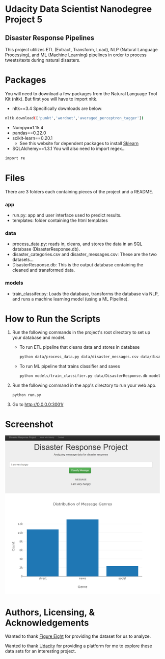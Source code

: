 
# Udacity Data Scientist Nanodegree Project 5

## Disaster Response Pipelines

This project utilizes ETL (Extract, Transform, Load), NLP (Natural Language Processing), and ML (Machine Learning) pipelines in order to process tweets/texts during natural disasters.

# Packages

You will need to download a few packages from the Natural Language Tool Kit (nltk). But first you will have to import nltk.
* nltk==3.4
Specifically downloads are below:

```bash
nltk.download(['punkt','wordnet','averaged_perceptron_tagger'])
```
* Numpy==1.15.4
* pandas==0.22.0
* scikit-learn==0.20.1
    * See this website for dependent packages to install [Sklearn](https://github.com/scikit-learn/scikit-learn/blob/master/README.rst#user-installation)
* SQLAlchemy==1.3.1
You will also need to import regex...
```bash
import re
```

# Files

There are 3 folders each containing pieces of the project and a README.

### app

- run.py: app and user interface used to predict results.
- templates: folder containing the html templates

### data

- process_data.py: reads in, cleans, and stores the data in an SQL database (DisasterResponse.db).
- disaster_categories.csv and disaster_messages.csv: These are the two datasets...
- DisasterResponse.db: This is the output database containing the cleaned and transformed data.

### models

- train_classifer.py: Loads the database, transforms the database via NLP, and runs a machine learning model (using a ML Pipeline).

# How to Run the Scripts

1. Run the following commands in the project's root directory to set up your database and model.

    - To run ETL pipeline that cleans data and stores in database
        ```bash
        python data/process_data.py data/disaster_messages.csv data/disaster_categories.csv data/DisasterResponse.db
        ```
    - To run ML pipeline that trains classifier and saves
        ```bash
        python models/train_classifier.py data/DisasterResponse.db models/classifier.pkl
        ```

2. Run the following command in the app's directory to run your web app.
    ```bash
    python run.py
    ```

3. Go to http://0.0.0.0:3001/

# Screenshot

![](https://github.com/beary368/Udacity_Project_5/blob/master/Screenshot.png)
![](https://github.com/beary368/Udacity_Project_5/blob/master/newplot.png)

# Authors, Licensing, & Acknowledgements

Wanted to thank [Figure Eight](https://visit.figure-eight.com/better-machine-learning-models.html?source=Paid&medium=GoogleAd&campaign=Branded&content=Demo&term=figure8&matchtype=e&gclid=CjwKCAjwsIbpBRBNEiwAZF8-zx8Jn49P6at_Gl4j9-4wgtRtHnYfJ_uLJQfP6YxjhsYXOqn3U9J2kBoCjI0QAvD_BwE) for providing the dataset for us to analyze.

Wanted to thank [Udacity](https://www.udacity.com/) for providing a platform for me to explore these data sets for an interesting project.
